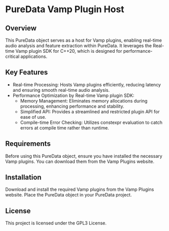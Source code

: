 # PureData Vamp Plugin Host

## Overview
This PureData object serves as a host for Vamp plugins, enabling real-time audio analysis and feature extraction within PureData. It leverages the Real-time Vamp plugin SDK for C++20, which is designed for performance-critical applications.

## Key Features
* Real-time Processing: Hosts Vamp plugins efficiently, reducing latency and ensuring smooth real-time audio analysis.
* Performance Optimization by Real-time Vamp plugin SDK:
  * Memory Management: Eliminates memory allocations during processing, enhancing performance and stability.
  * Simplified API: Provides a streamlined and restricted plugin API for ease of use.
  * Compile-time Error Checking: Utilizes constexpr evaluation to catch errors at compile time rather than runtime.

## Requirements

Before using this PureData object, ensure you have installed the necessary Vamp plugins. You can download them from the Vamp Plugins website.

## Installation
Download and install the required Vamp plugins from the Vamp Plugins website.
Place the PureData object in your PureData project.

## License
This project is licensed under the GPL3 License.
